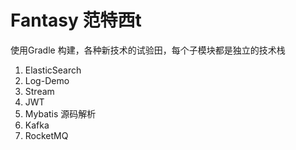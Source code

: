 # Fantasy 范特西t
使用Gradle 构建，各种新技术的试验田，每个子模块都是独立的技术栈

1. ElasticSearch
2. Log-Demo
3. Stream
4. JWT
5. Mybatis 源码解析
6. Kafka 
7. RocketMQ